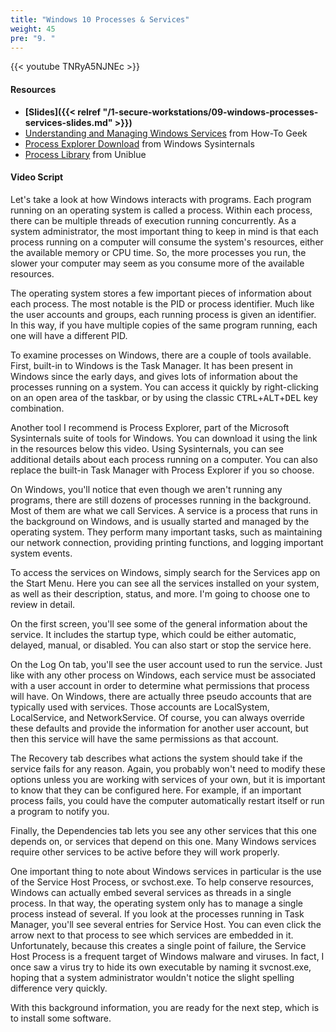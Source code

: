 ```yaml
---
title: "Windows 10 Processes & Services"
weight: 45
pre: "9. "
---
```


{{< youtube TNRyA5NJNEc >}}

#### Resources

* **[Slides]({{< relref "/1-secure-workstations/09-windows-processes-services-slides.md" >}})**
* [Understanding and Managing Windows Services](https://www.howtogeek.com/school/using-windows-admin-tools-like-a-pro/lesson8/) from How-To Geek
* [Process Explorer Download](https://docs.microsoft.com/en-us/sysinternals/downloads/process-explorer) from Windows Sysinternals
* [Process Library](http://www.processlibrary.com/en/) from Uniblue

#### Video Script

Let's take a look at how Windows interacts with programs. Each program running on an operating system is called a process. Within each process, there can be multiple threads of execution running concurrently. As a system administrator, the most important thing to keep in mind is that each process running on a computer will consume the system's resources, either the available memory or CPU time. So, the more processes you run, the slower your computer may seem as you consume more of the available resources.

The operating system stores a few important pieces of information about each process. The most notable is the PID or process identifier. Much like the user accounts and groups, each running process is given an identifier. In this way, if you have multiple copies of the same program running, each one will have a different PID.

To examine processes on Windows, there are a couple of tools available. First, built-in to Windows is the Task Manager. It has been present in Windows since the early days, and gives lots of information about the processes running on a system. You can access it quickly by right-clicking on an open area of the taskbar, or by using the classic <kbd>CTRL</kbd>+<kbd>ALT</kbd>+<kbd>DEL</kbd> key combination.

Another tool I recommend is Process Explorer, part of the Microsoft Sysinternals suite of tools for Windows. You can download it using the link in the resources below this video. Using Sysinternals, you can see additional details about each process running on a computer. You can also replace the built-in Task Manager with Process Explorer if you so choose.

On Windows, you'll notice that even though we aren't running any programs, there are still dozens of processes running in the background. Most of them are what we call Services. A service is a process that runs in the background on Windows, and is usually started and managed by the operating system. They perform many important tasks, such as maintaining our network connection, providing printing functions, and logging important system events.

To access the services on Windows, simply search for the Services app on the Start Menu. Here you can see all the services installed on your system, as well as their description, status, and more. I'm going to choose one to review in detail.

On the first screen, you'll see some of the general information about the service. It includes the startup type, which could be either automatic, delayed, manual, or disabled. You can also start or stop the service here.

On the Log On tab, you'll see the user account used to run the service. Just like with any other process on Windows, each service must be associated with a user account in order to determine what permissions that process will have. On Windows, there are actually three pseudo accounts that are typically used with services. Those accounts are LocalSystem, LocalService, and NetworkService. Of course, you can always override these defaults and provide the information for another user account, but then this service will have the same permissions as that account.

The Recovery tab describes what actions the system should take if the service fails for any reason. Again, you probably won't need to modify these options unless you are working with services of your own, but it is important to know that they can be configured here. For example, if an important process fails, you could have the computer automatically restart itself or run a program to notify you.

Finally, the Dependencies tab lets you see any other services that this one depends on, or services that depend on this one. Many Windows services require other services to be active before they will work properly.

One important thing to note about Windows services in particular is the use of the Service Host Process, or svchost.exe. To help conserve resources, Windows can actually embed several services as threads in a single process. In that way, the operating system only has to manage a single process instead of several. If you look at the processes running in Task Manager, you'll see several entries for Service Host. You can even click the arrow next to that process to see which services are embedded in it. Unfortunately, because this creates a single point of failure, the Service Host Process is a frequent target of Windows malware and viruses. In fact, I once saw a virus try to hide its own executable by naming it svcnost.exe, hoping that a system administrator wouldn't notice the slight spelling difference very quickly.

With this background information, you are ready for the next step, which is to install some software.
